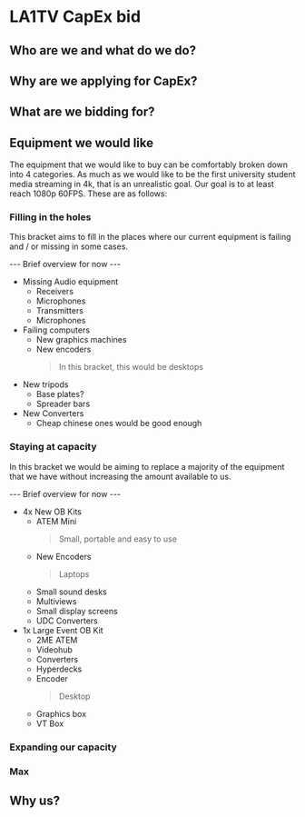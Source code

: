 # LA1TV CapEx bid
## Who are we and what do we do?
## Why are we applying for CapEx?
## What are we bidding for?
## Equipment we would like
The equipment that we would like to buy can be comfortably broken down into 4 categories. As much as we would like to be the first university student media streaming in 4k, that is an unrealistic goal. Our goal is to at least reach 1080p 60FPS. These are as follows:
### Filling in the holes
This bracket aims to fill in the places where our current equipment is failing and / or missing in some cases.

--- Brief overview for now ---
- Missing Audio equipment
    - Receivers
    - Microphones
    - Transmitters
    - Microphones
- Failing computers
    - New graphics machines
    - New encoders
        > In this bracket, this would be desktops
- New tripods
    - Base plates?
    - Spreader bars
- New Converters
    - Cheap chinese ones would be good enough
### Staying at capacity
In this bracket we would be aiming to replace a majority of the equipment that we have without increasing the amount available to us. 

--- Brief overview for now ---
- 4x New OB Kits
    - ATEM Mini
        > Small, portable and easy to use
    - New Encoders
        > Laptops
    - Small sound desks
    - Multiviews
    - Small display screens
    - UDC Converters
- 1x Large Event OB Kit
    - 2ME ATEM
    - Videohub
    - Converters
    - Hyperdecks
    - Encoder
        > Desktop
    - Graphics box
    - VT Box
### Expanding our capacity
### Max
## Why us?
